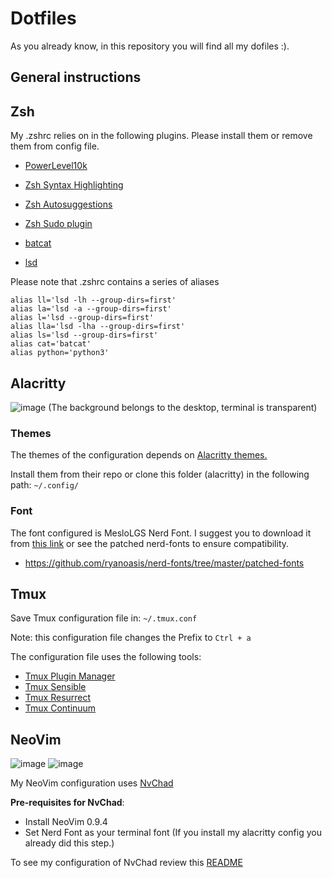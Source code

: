 # Dotfiles

As you already know, in this repository you will find all my dofiles :).

## General instructions

## Zsh
My .zshrc relies on in the following plugins. Please install them or remove them from config file.

- [PowerLevel10k](https://github.com/romkatv/powerlevel10k)
- [Zsh Syntax Highlighting](https://github.com/zsh-users/zsh-syntax-highlighting)
- [Zsh Autosuggestions](https://github.com/zsh-users/zsh-autosuggestions)
- [Zsh Sudo plugin](https://github.com/ohmyzsh/ohmyzsh/blob/master/plugins/sudo/sudo.plugin.zsh)

- [batcat](https://github.com/sharkdp/bat)
- [lsd](https://github.com/lsd-rs/lsd)

Please note that .zshrc contains a series of aliases

```
alias ll='lsd -lh --group-dirs=first'
alias la='lsd -a --group-dirs=first'
alias l='lsd --group-dirs=first'
alias lla='lsd -lha --group-dirs=first'
alias ls='lsd --group-dirs=first'
alias cat='batcat'
alias python='python3'
```

## Alacritty
![image](https://github.com/danny2768/dotfiles/assets/82215769/4e9230a0-7052-4506-b83b-03c00233c3ae)
(The background belongs to the desktop, terminal is transparent)
### Themes
The themes of the configuration depends on [Alacritty themes.](https://github.com/alacritty/alacritty-theme)

Install them from their repo or clone this folder (alacritty) in the following path: `~/.config/`

### Font
The font configured is MesloLGS Nerd Font.
I suggest you to download it from [this link](https://github.com/ryanoasis/nerd-fonts/raw/master/patched-fonts/Meslo/S/Regular/MesloLGSNerdFont-Regular.ttf) or see the patched nerd-fonts to ensure compatibility.

- <https://github.com/ryanoasis/nerd-fonts/tree/master/patched-fonts>




## Tmux
Save Tmux configuration file in: `~/.tmux.conf`

Note: this configuration file changes the Prefix to `Ctrl + a`

The configuration file uses the following tools:
- [Tmux Plugin Manager](https://github.com/tmux-plugins/tpm)
- [Tmux Sensible](https://github.com/tmux-plugins/tmux-sensible)
- [Tmux Resurrect](https://github.com/tmux-plugins/tmux-resurrect)
- [Tmux Continuum](https://github.com/tmux-plugins/tmux-continuum)

## NeoVim
![image](https://github.com/danny2768/dotfiles/assets/82215769/2f1030a3-c072-435c-a3c2-cf90b02eb6a7)
![image](https://github.com/danny2768/dotfiles/assets/82215769/fa3e83e7-5d4f-4c93-bce5-58cb66771d5f)

My NeoVim configuration uses [NvChad](https://nvchad.com)

**Pre-requisites for NvChad**:
- Install NeoVim 0.9.4
- Set Nerd Font as your terminal font (If you install my alacritty config you already did this step.)

To see my configuration of NvChad review this [README](./nvim/README.md)

